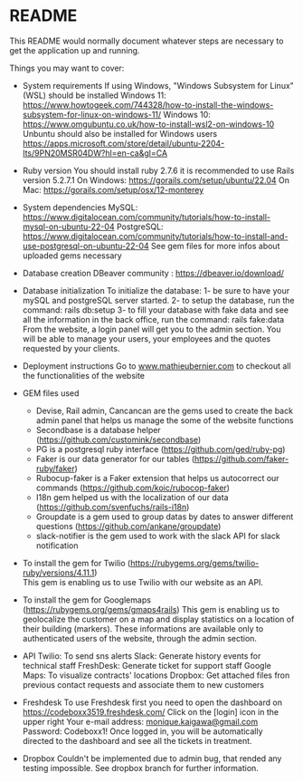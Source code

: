 # README

This README would normally document whatever steps are necessary to get the
application up and running.

Things you may want to cover:

* System requirements
  If using Windows, "Windows Subsystem for Linux" (WSL) should be installed
    Windows 11: https://www.howtogeek.com/744328/how-to-install-the-windows-subsystem-for-linux-on-windows-11/
    Windows 10: https://www.omgubuntu.co.uk/how-to-install-wsl2-on-windows-10
  Unbuntu should also be installed for Windows users
    https://apps.microsoft.com/store/detail/ubuntu-2204-lts/9PN20MSR04DW?hl=en-ca&gl=CA

* Ruby version
  You should install ruby 2.7.6
  it is recommended to use Rails version 5.2.7.1
    On Windows: https://gorails.com/setup/ubuntu/22.04
    On Mac: https://gorails.com/setup/osx/12-monterey

* System dependencies
  MySQL: https://www.digitalocean.com/community/tutorials/how-to-install-mysql-on-ubuntu-22-04
  PostgreSQL: https://www.digitalocean.com/community/tutorials/how-to-install-and-use-postgresql-on-ubuntu-22-04
  See gem files for more infos about uploaded gems necessary

* Database creation
  DBeaver community : https://dbeaver.io/download/

* Database initialization
  To initialize the database:
    1- be sure to have your mySQL and postgreSQL server started. 
    2- to setup the database, run the command: rails db:setup
    3- to fill your database with fake data and see all the information in the back office, run the command: rails fake:data
  From the website, a login panel will get you to the admin section. You will be able to manage your users, your employees and the quotes requested by your clients.

* Deployment instructions
  Go to www.mathieubernier.com to checkout all the functionalities of the website

* GEM files used
    - Devise, Rail admin, Cancancan are the gems used to create the back admin panel that helps us manage the some of the website functions  
    - Secondbase is a database helper (https://github.com/customink/secondbase)
    - PG is a postgresql ruby interface (https://github.com/ged/ruby-pg)
    - Faker is our data generator for our tables (https://github.com/faker-ruby/faker)
    - Rubocup-faker is a Faker extension that helps us autocorrect our commands (https://github.com/koic/rubocop-faker)
    - I18n gem helped us with the localization of our data (https://github.com/svenfuchs/rails-i18n)
    - Groupdate is a gem used to group datas by dates to answer different questions (https://github.com/ankane/groupdate)
    - slack-notifier is the gem used to work with the slack API for slack notification

* To install the gem for Twilio (https://rubygems.org/gems/twilio-ruby/versions/4.11.1)  
  This gem is enabling us to use Twilio with our website as an API.
  
* To install the gem for Googlemaps (https://rubygems.org/gems/gmaps4rails)
  This gem is enabling us to geolocalize the customer on a map and display statistics on a location of their building (markers). These informations are available only to authenticated users of the website, through the admin section.

* API
  Twilio: To send sns alerts
  Slack: Generate history events for technical staff
  FreshDesk: Generate ticket for support staff
  Google Maps: To visualize contracts' locations
  Dropbox: Get attached files fron previous contact requests and associate them to new customers

* Freshdesk
  To use Freshdesk first you need to open the dashboard on https://codeboxx3519.freshdesk.com/
    Click on the [login] icon in the upper right
    Your e-mail address: monique.kaigawa@gmail.com
    Password: Codeboxx1!
  Once logged in, you will be automatically directed to the dashboard and see all the tickets in treatment.

* Dropbox
  Couldn't be implemented due to admin bug, that rended any testing impossible. See dropbox branch for further information.